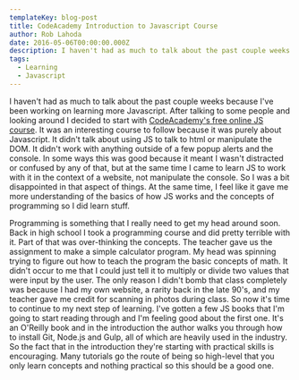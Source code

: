 ```yaml
---
templateKey: blog-post
title: CodeAcademy Introduction to Javascript Course
author: Rob Lahoda
date: 2016-05-06T00:00:00.000Z
description: I haven't had as much to talk about the past couple weeks because I've been working on learning more Javascript. After talking to some people and looking around I decided to start with CodeAcademy's free online JS course.
tags:
  - Learning
  - Javascript
---
```


I haven't had as much to talk about the past couple weeks because I've been working on learning more Javascript. After talking to some people and looking around I decided to start with [CodeAcademy's free online JS course](https://www.codecademy.com/learn/javascript). It was an interesting course to follow because it was purely about Javascript. It didn't talk about using JS to talk to html or manipulate the DOM. It didn't work with anything outside of a few popup alerts and the console. In some ways this was good because it meant I wasn't distracted or confused by any of that, but at the same time I came to learn JS to work with it in the context of a website, not manipulate the console. So I was a bit disappointed in that aspect of things. At the same time, I feel like it gave me more understanding of the basics of how JS works and the concepts of programming so I did learn stuff.

Programming is something that I really need to get my head around soon. Back in high school I took a programming course and did pretty terrible with it. Part of that was over-thinking the concepts. The teacher gave us the assignment to make a simple calculator program. My head was spinning trying to figure out how to teach the program the basic concepts of math. It didn't occur to me that I could just tell it to multiply or divide two values that were input by the user. The only reason I didn't bomb that class completely was because I had my own website, a rarity back in the late 90's, and my teacher gave me credit for scanning in photos during class. So now it's time to continue to my next step of learning. I've gotten a few JS books that I'm going to start reading through and I'm feeling good about the first one. It's an O'Reilly book and in the introduction the author walks you through how to install Git, Node.js and Gulp, all of which are heavily used in the industry. So the fact that in the introduction they're starting with practical skills is encouraging. Many tutorials go the route of being so high-level that you only learn concepts and nothing practical so this should be a good one.
